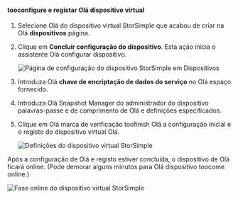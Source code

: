 #### <a name="tooconfigure-and-register-hello-virtual-device"></a>tooconfigure e registar Olá dispositivo virtual

1. Selecione Olá do dispositivo virtual StorSimple que acabou de criar na Olá **dispositivos** página.
2. Clique em **Concluir configuração do dispositivo**. Esta ação inicia o assistente Olá configurar dispositivo.
    
    ![Página de configuração do dispositivo StorSimple em Dispositivos](./media/storsimple-configure-register-virtual-device/StorSimple_CompleteDeviceSetupSVA1M.png)

4. Introduza Olá **chave de encriptação de dados do serviço** no Olá espaço fornecido.

5. Introduza Olá Snapshot Manager do administrador do dispositivo palavras-passe e de comprimento de Olá e definições especificados.

6. Clique em Olá marca de verificação toofinish Olá a configuração inicial e o registo do dispositivo virtual Olá. 
    
    ![Definições do dispositivo virtual StorSimple](./media/storsimple-configure-register-virtual-device/StorSimple_VirtualDeviceSettings1.png)

Após a configuração de Olá e registo estiver concluída, o dispositivo de Olá ficará online. (Pode demorar alguns minutos para Olá dispositivo toocome online.)

![Fase online do dispositivo virtual StorSimple](./media/storsimple-configure-register-virtual-device/StorSimple_VirtualDeviceOnline1M.png)

